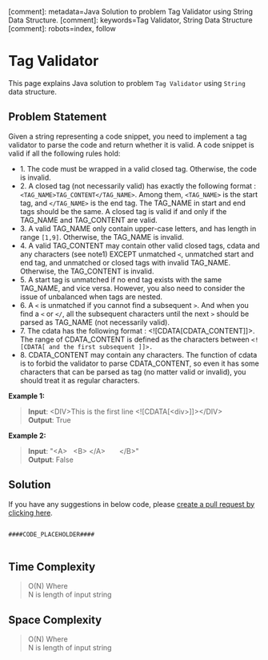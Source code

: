 [comment]: metadata=Java Solution to problem Tag Validator using String Data Structure.
[comment]: keywords=Tag Validator, String Data Structure
[comment]: robots=index, follow


<h1>Tag Validator</h1>
<p>
This page explains Java solution to problem <code class="inline">Tag Validator</code> using <code class="inline">String</code> data structure.
</p>


<h2 class="heading">Problem Statement</h2>
<p>
Given a string representing a code snippet, you need to implement a tag validator to parse the code and return whether it is valid. A code snippet is valid if all the following rules hold:
</p>
<ul>
<li>1. The code must be wrapped in a valid closed tag. Otherwise, the code is invalid.</li>
<li>2. A closed tag (not necessarily valid) has exactly the following format : <code class="inline">&lt;TAG_NAME&gt;TAG_CONTENT&lt;/TAG_NAME&gt;</code>. Among them, <code class="inline">&lt;TAG_NAME&gt;</code> is the start tag, and <code class="inline">&lt;/TAG_NAME&gt;</code> is the end tag. The TAG_NAME in start and end tags should be the same. A closed tag is valid if and only if the TAG_NAME and TAG_CONTENT are valid.</li>
<li>3. A valid TAG_NAME only contain upper-case letters, and has length in range <code class="inline">[1,9]</code>. Otherwise, the TAG_NAME is invalid.</li>
<li>4. A valid TAG_CONTENT may contain other valid closed tags, cdata and any characters (see note1) EXCEPT unmatched <code class="inline">&lt;</code>, unmatched start and end tag, and unmatched or closed tags with invalid TAG_NAME. Otherwise, the TAG_CONTENT is invalid.</li>
<li>5. A start tag is unmatched if no end tag exists with the same TAG_NAME, and vice versa. However, you also need to consider the issue of unbalanced when tags are nested.</li>
<li>6. A <code class="inline">&lt;</code> is unmatched if you cannot find a subsequent <code class="inline">&gt;</code>. And when you find a <code class="inline">&lt;</code> or <code class="inline">&lt;/</code>, all the subsequent characters until the next <code class="inline">&gt;</code> should be parsed as TAG_NAME (not necessarily valid).</li>
<li>7. The cdata has the following format : &lt;![CDATA[CDATA_CONTENT]]&gt;. The range of CDATA_CONTENT is defined as the characters between <code class="inline">&lt;![CDATA[ and the first subsequent ]]&gt;.</code></li>
<li>8. CDATA_CONTENT may contain any characters. The function of cdata is to forbid the validator to parse CDATA_CONTENT, so even it has some characters that can be parsed as tag (no matter valid or invalid), you should treat it as regular characters.</li>
</ul>

<b>Example 1:</b>
<blockquote>
<p>
<b>Input</b>: &lt;DIV&gt;This is the first line &lt;![CDATA[&lt;div&gt;]]&gt;&lt;/DIV&gt;<br/>
<b>Output</b>: True<br/>
</p>
</blockquote>

<b>Example 2:</b>
<blockquote>
<p>
<b>Input</b>: "&lt;A&gt;&nbsp;&nbsp;&nbsp;&lt;B&gt;&nbsp;&lt;/A&gt;&nbsp;&nbsp;&nbsp;&nbsp;&nbsp;&nbsp;&nbsp;&lt;/B&gt;"<br/>
<b>Output</b>: False<br/>
</p>
</blockquote>


<h2 class="heading">Solution</h2>
If you have any suggestions in below code, please <a href="####LINK_PLACEHOLDER####" target="_blank" rel="noopener noreferrer" class="absolute">create a pull request by clicking here</a>.
<pre>
<code class="language-java">
####CODE_PLACEHOLDER####
</code>
</pre>


<h2 class="heading">Time Complexity</h2>
<blockquote>
<p>
O(N) Where <br />
N is length of input string
</p>
</blockquote>


<h2 class="heading">Space Complexity</h2>
<blockquote>
<p>
O(N) Where <br />
N is length of input string
</p>
</blockquote>